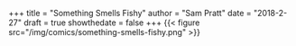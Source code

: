 +++
title = "Something Smells Fishy"
author = "Sam Pratt"
date = "2018-2-27"
draft = true
showthedate = false
+++
{{< figure src="/img/comics/something-smells-fishy.png" >}}